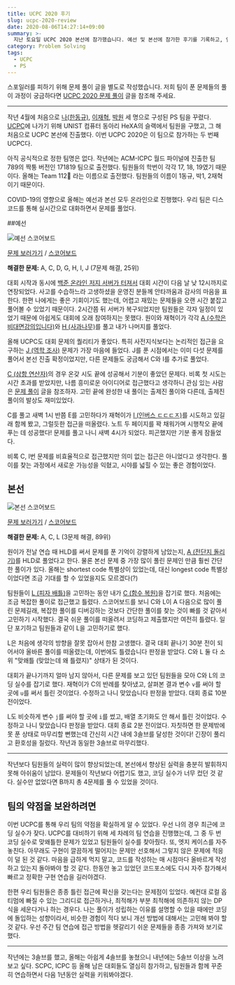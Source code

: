 ```yaml
---
title: UCPC 2020 후기
slug: ucpc-2020-review
date: 2020-08-06T14:27:14+09:00
summary: >-
  지난 토요일 UCPC 2020 본선에 참가했습니다. 예선 및 본선에 참가한 후기를 기록하고, 앞으로 팀의 약점을 어떻게 보완해 나갈지에 대해 이야기합니다.
category: Problem Solving
tags:
  - UCPC
  - PS
---
```


스포일러를 피하기 위해 문제 풀이 글을 별도로 작성했습니다. 저희 팀이 푼 문제들의 풀이 과정이 궁금하다면 [UCPC 2020 문제 풀이](/ucpc-2020-solutions) 글을 참조해 주세요.

---

작년 4월에 처음으로 [나(한동규)](https://www.acmicpc.net/user/queued_q), [이재혁](https://www.acmicpc.net/user/checkchck), [박원](https://www.acmicpc.net/user/chunghan) 세 명으로 구성된 PS 팀을 꾸렸다. [UCPC](http://ucpc.me/)에 나가기 위해 UNIST 컴퓨터 동아리 HeXA의 슬랙에서 팀원을 구했고, 그 해 처음으로 UCPC 본선에 진출했다. 이번 UCPC 2020은 이 팀으로 참가하는 두 번째 UCPC다.

아직 공식적으로 정한 팀명은 없다. 작년에는 ACM-ICPC 월드 파이널에 진출한 팀 789의 짝퉁 버전인 171819 팀으로 출전했다. 팀원들의 학번이 각각 17, 18, 19였기 때문이다. 올해는 Team 112🚨 라는 이름으로 출전했다. 팀원들의 이름이 1동규, 박1, 2재혁이기 때문이다.

COVID-19의 영향으로 올해는 예선과 본선 모두 온라인으로 진행했다. 우리 팀은 디스코드를 통해 실시간으로 대화하면서 문제를 풀었다.

##예선

![예선 스코어보드](quals-scoreboard.png)

[문제 보러가기](https://www.acmicpc.net/category/detail/2270) / [스코어보드](https://www.acmicpc.net/contest/scoreboard/521)

**해결한 문제:** A, C, D, G, H, I, J (7문제 해결, 25위)

대회 시작과 동시에 [백준 온라인 저지 서버가 터져서](https://www.acmicpc.net/blog/view/94) 대회 시간이 다음 날 낮 12시까지로 연장되었다. 사고를 수습하느라 고생하셨을 운영진 분들께 안타까움과 감사의 마음을 표한다. 한편 나에게는 좋은 기회이기도 했는데, 어렵고 재밌는 문제들을 오랜 시간 붙잡고 풀어볼 수 있었기 때문이다. 2시간쯤 뒤 서버가 복구되었지만 팀원들은 각자 일정이 있었기 때문에 아쉽게도 대회에 오래 참여하지는 못했다. 원이와 재혁이가 각각 [A (수학은 비대면강의입니다)](https://www.acmicpc.net/problem/19532)와 [H (사과나무)](https://www.acmicpc.net/problem/19539)를 풀고 내가 나머지를 풀었다.

올해 UCPC도 대회 문제의 퀄리티가 좋았다. 특히 사전지식보다는 논리적인 접근을 요구하는 [J (역학 조사)](https://www.acmicpc.net/problem/19541) 문제가 가장 마음에 들었다. J를 푼 시점에서는 이미 다섯 문제를 풀어서 본선 진출 확정이었지만, 다른 문제들도 궁금해서 C와 I를 추가로 풀었다.

[C (삼항 연산자)](https://www.acmicpc.net/problem/19534)의 경우 온갖 시도 끝에 성공해서 기분이 좋았던 문제다. 비록 첫 시도는 시간 초과를 받았지만, 나름 흥미로운 아이디어로 접근했다고 생각하니 관심 있는 사람은 [문제 풀이](/ucpc-2020-solutions) 글을 참조하자. 고민 끝에 완성한 내 풀이는 출제진 풀이와 다른데, 출제진 풀이의 발상도 재미있었다.

C를 풀고 새벽 1시 반쯤 E를 고민하다가 재혁이가 [I (인버스 ㄷㄷㄷㅈ)](https://www.acmicpc.net/problem/19540)를 시도하고 있길래 함께 봤고, 그럴듯한 접근을 떠올렸다. 노트 두 페이지를 꽉 채워가며 시행착오 끝에 푸는 데 성공했다! 문제를 풀고 나니 새벽 4시가 되었다. 피곤했지만 기분 좋게 잠들었다.

비록 C, I번 문제를 비효율적으로 접근했지만 의미 없는 접근은 아니었다고 생각한다. 풀이를 찾는 과정에서 새로운 가능성을 익혔고, 시야를 넓힐 수 있는 좋은 경험이었다.

## 본선

![본선 스코어보드](finals-scoreboard.png)

[문제 보러가기](https://www.acmicpc.net/category/detail/2272) / [스코어보드](https://www.acmicpc.net/contest/scoreboard/524)

**해결한 문제:** A, C, L (3문제 해결, 89위)

원이가 전날 연습 때 HLD를 써서 문제를 푼 기억이 강렬하게 남았는지, [A (전단지 돌리기)](https://www.acmicpc.net/problem/19542)를 HLD로 풀었다고 한다. 물론 본선 문제 중 가장 많이 풀린 문제인 만큼 훨씬 간단한 풀이가 있다. 올해는 shortest code 특별상이 있었는데, 대신 longest code 특별상이었다면 조금 기대를 할 수 있었을지도 모르겠다(?)

팀원들이 [L (피자 배틀)](https://www.acmicpc.net/problem/19553)을 고민하는 동안 내가 [C (함수 복원)](https://www.acmicpc.net/problem/19544)을 잡기로 했다. 처음에는 조금 복잡한 풀이로 접근했고 틀렸다. 스코어보드를 보니 C와 L이 A 다음으로 많이 풀린 문제길래, 복잡한 풀이를 디버깅하는 것보다 간단한 풀이를 찾는 것이 빠를 것 같아서 고민하기 시작했다. 결국 쉬운 풀이를 떠올려서 코딩하고 제출했지만 여전히 틀렸다. 일단 포기하고 팀원들과 같이 L을 고민하기로 했다.

L은 처음에 생각의 방향을 잘못 잡아서 한참 고생했다. 결국 대회 끝나기 30분 전이 되어서야 올바른 풀이를 떠올렸는데, 이번에도 틀렸습니다 판정을 받았다. C와 L 둘 다 소위 "맞왜틀 (맞았는데 왜 틀렸지)" 상태가 된 것이다.

대회가 끝나기까지 얼마 남지 않아서, 다른 문제를 보고 있던 팀원들을 모아 C와 L의 코딩 실수를 잡기로 했다. 재혁이가 C의 반례를 찾아냈고, 살펴본 결과 변수 `v`를 써야 할 곳에 `u`를 써서 틀린 것이었다. 수정하고 나니 맞았습니다 판정을 받았다. 대회 종료 10분 전이었다.

L도 비슷하게 변수 `j`를 써야 할 곳에 `i`를 썼고, 배열 초기화도 안 해서 틀린 것이었다. 수정하고 나니 맞았습니다 판정을 받았다. 대회 종료 2분 전이었다. 자칫하면 한 문제밖에 못 푼 상태로 마무리할 뻔했는데 간신히 시간 내에 3솔브를 달성한 것이다! 긴장이 풀리고 환호성을 질렀다. 작년과 동일한 3솔브로 마무리했다.

---

작년보다 팀원들의 실력이 많이 향상되었는데, 본선에서 향상된 실력을 충분히 발휘하지 못해 아쉬움이 남았다. 문제들이 작년보다 어렵기도 했고, 코딩 실수가 너무 컸던 것 같다. 실수만 없었다면 B까지 총 4문제를 풀 수 있었을 것이다.

## 팀의 약점을 보완하려면

이번 UCPC를 통해 우리 팀의 약점을 확실하게 알 수 있었다. 우선 나의 경우 최근에 코딩 실수가 잦다. UCPC를 대비하기 위해 세 차례의 팀 연습을 진행했는데, 그 중 두 번 코딩 실수로 맞왜틀한 문제가 있었고 팀원들이 실수를 찾아줬다. 또, 엣지 케이스를 자주 놓친다. 아무래도 구현이 깔끔하게 떨어지는 문제만 선호해서 그렇지 않은 문제에 적응이 덜 된 것 같다. 마음을 급하게 먹지 말고, 코드를 작성하는 매 시점마다 올바르게 작성하고 있는지 돌아봐야 할 것 같다. 한동안 놓고 있었던 코드포스에도 다시 자주 참가해서 빠르고 정확한 구현 연습을 길러야겠다.

한편 우리 팀원들은 종종 틀린 접근에 확신을 갖는다는 문제점이 있었다. 예컨대 로컬 옵티멈에 빠질 수 있는 그리디로 접근하거나, 최적해가 부분 최적해에 의존하지 않는 DP식을 세운다거나 하는 경우다. 나는 풀이가 성립하는 이유를 설명할 수 있을 때에만 코딩에 돌입하는 성향이라서, 비슷한 경험이 적다 보니 개선 방법에 대해서는 고민해 봐야 할 것 같다. 우선 주간 팀 연습에 접근 방법을 헷갈리기 쉬운 문제들을 종종 가져와 보기로 했다.

---

작년에는 3솔브를 했고, 올해는 아쉽게 4솔브를 놓쳤으니 내년에는 5솔브 이상을 노려 보고 싶다. SCPC, ICPC 등 올해 남은 대회들도 열심히 참가하고, 팀원들과 함께 꾸준히 연습하면서 다음 1년동안 실력을 키워봐야겠다.
